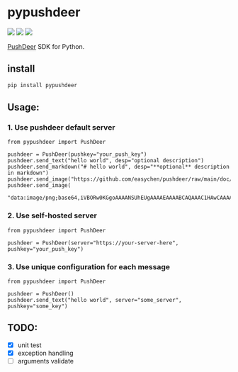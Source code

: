 # pypushdeer

![](https://github.com/gaoliang/pypushdeer/actions/workflows/pytest.yml/badge.svg)
![](https://img.shields.io/pypi/wheel/pypushdeer)
![](https://img.shields.io/pypi/pyversions/pypushdeer)

[PushDeer](https://github.com/easychen/pushdeer) SDK for Python.

## install

```bash
pip install pypushdeer
```

## Usage:

### 1. Use pushdeer default server

```python3
from pypushdeer import PushDeer

pushdeer = PushDeer(pushkey="your_push_key")
pushdeer.send_text("hello world", desp="optional description")
pushdeer.send_markdown("# hello world", desp="**optional** description in markdown")
pushdeer.send_image("https://github.com/easychen/pushdeer/raw/main/doc/image/clipcode.png")
pushdeer.send_image(
    "data:image/png;base64,iVBORw0KGgoAAAANSUhEUgAAAAEAAAABCAQAAAC1HAwCAAAAC0lEQVQYV2NgYAAAAAMAAWgmWQ0AAAAASUVORK5CYII=")
```

### 2. Use self-hosted server

```python3
from pypushdeer import PushDeer

pushdeer = PushDeer(server="https://your-server-here", pushkey="your_push_key")
```

### 3. Use unique configuration for each message

```python3
from pypushdeer import PushDeer

pushdeer = PushDeer()
pushdeer.send_text("hello world", server="some_server", pushkey="some_key")
```

## TODO:

- [x] unit test
- [x] exception handling
- [ ] arguments validate